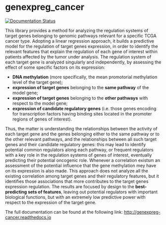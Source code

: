 # genexpreg_cancer

[![Documentation Status](https://readthedocs.org/projects/genexpreg-cancer/badge/?version=latest)](https://genexpreg-cancer.readthedocs.io/en/latest/?badge=latest)

This library provides a method for analyzing the regulation systems of target genes belonging to genomic pathways relevant for a specific TCGA cancer type. Adopting a linear regression approach, it builds a predictive model for the regulation of target genes expression, in order to identify the relevant features that explain the regulation of each gene of interest within patients affected by the tumor under analysis.
The regulation system of each target gene is analyzed singularly and independently, by assessing the effect of some specific factors on its expression:
* **DNA methylation** (more specifically, the mean promotorial methylation level of the target gene);
* **expression of target genes** belonging to the **same pathway** of the model gene;
* **expression of target genes** belonging to the **other pathways** with respect to the model gene;
* **expression of candidate regulatory genes** (i.e. those genes encoding for transcription factors having binding sites located in the promoter regions of genes of interest).

Thus, the matter is understanding the relationships between the activity of each target gene and the genes belonging either to the same pathway or to the other relevant pathways, and the relationships between all such target genes and their candidate regulatory genes: this may lead to identify potential common regulators along each pathway, or frequent regulators with a key role in the regulation systems of genes of interest, eventually predicting their potential oncogenic role. Whenever a correlation existsm an assessment of the potential influence that the gene methylation mey have on its expression is also made.
This approach does not analyze all the existing correlation among target genes and their regulatory features, but it identifies those associations that more contributes to the target genes expression regulation.
The results are focused by design to the **best-predicting sets of features**, leaving out potential regulators with important biological functions, but with an extremely low predictive power with respect to the expression of the target gene. 

The full documentation can be found at the following link: http://genexpreg-cancer.readthedocs.io
